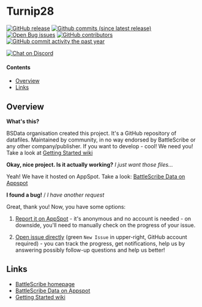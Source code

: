Turnip28
==================

[![GitHub release](https://img.shields.io/github/release/BSData/turnip28.svg?style=flat-square)](https://github.com/BSData/turnip28/releases/latest)
[![Github commits (since latest release)](https://img.shields.io/github/commits-since/BSData/turnip28/latest.svg?style=flat-square)](https://github.com/BSData/turnip28/releases)
[![Open Bug issues](https://img.shields.io/github/issues/BSData/turnip28/bug.svg?style=flat-square&label=bugs)](https://github.com/BSData/turnip28/issues?q=is%3Aissue+is%3Aopen+label%3Abug)
[![GitHub contributors](https://img.shields.io/github/contributors/BSData/turnip28.svg?style=flat-square)](https://github.com/BSData/turnip28/graphs/contributors)
[![GitHub commit activity the past year](https://img.shields.io/github/commit-activity/y/BSData/turnip28.svg?style=flat-square)](https://github.com/BSData/turnip28/pulse/monthly)

[![Chat on Discord](https://img.shields.io/discord/558412685981777922.svg?logo=discord&style=popout-square)](https://www.bsdata.net/discord)

#### Contents ####

* [Overview][]
* [Links][]

## Overview ##
[Overview]: #overview

__What's this?__

BSData organisation created this project. It's a GitHub repository of datafiles.
Maintained by community, in no way endorsed by BattleScribe or any other company/publisher. If you want
to develop - cool! We need you! Take a look at [Getting Started wiki][]

__Okay, nice project. Is it actually working?__ _I just want those files..._

Yeah! We have it hosted on AppSpot. Take a look: [BattleScribe Data on Appspot][]

__I found a bug!__ / *I have another request*

Great, thank you! Now, you have some options:

1. [Report it on AppSpot][] - it's anonymous and no account is needed - on downside, you'll need to manually check on the progress of your issue.

2. [Open issue directly][] (green `New Issue` in upper-right, GitHub account required) - you can track the progress, get notifications, help us by answering possibly follow-up questions and help us better!

## Links ##
[Links]: #links

* [BattleScribe homepage][]
* [BattleScribe Data on Appspot][]
* [Getting Started wiki][]

[Report it on Appspot]: http://battlescribedata.appspot.com/#/repo/turnip28
[Open Issue directly]: https://github.com/BSData/turnip28/issues
[BattleScribe homepage]: http://www.battlescribe.net/
[BattleScribe Data on Appspot]: http://battlescribedata.appspot.com/#/repos
[Getting Started wiki]: https://github.com/BSData/catalogue-development/wiki/Getting-Started#contributing
